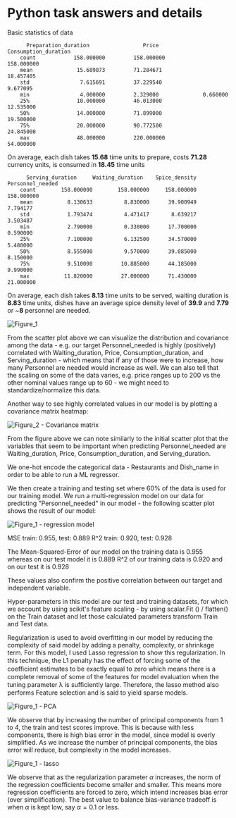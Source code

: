 #         Python task answers and details

Basic statistics of data

          Preparation_duration                 Price           Consumption_duration               
        count            158.000000         158.000000            158.000000        
        mean              15.689873         71.284671             18.457405   
        std                7.615691         37.229540              9.677095   
        min                4.000000         2.329000              0.660000   
        25%               10.000000         46.013000             12.535000   
        50%               14.000000         71.899000             19.500000   
        75%               20.000000         90.772500             24.845000   
        max               48.000000         220.000000             54.000000   

On average, each dish takes **15.68** time units to prepare, costs **71.28** currency units, is consumed in **18.45** time units

          Serving_duration     Waiting_duration    Spice_density   Personnel_needed  
        count        158.000000        158.000000     158.000000        158.000000  
        mean           8.130633          8.830000      39.900949          7.794177  
        std            1.793474          4.471417       8.639217          3.503487  
        min            2.790000          0.330000      17.700000          0.590000  
        25%            7.100000          6.132500      34.570000          5.480000  
        50%            8.555000          9.570000      39.085000          8.150000  
        75%            9.510000         10.885000      44.185000          9.990000  
        max           11.820000         27.000000      71.430000         21.000000  

On average, each dish takes **8.13** time units to be served, waiting duration is **8.83** time units, dishes have an average spice density level of **39.9** and
**7.79** or ~**8** personnel are needed.

![Figure_1](https://user-images.githubusercontent.com/26208356/131999055-13d83ac8-e3a9-4b5a-903d-472218d74744.png)

From the scatter plot above we can visualize the distribution and covariance among the data - e.g. our target Personnel_needed is highly (positively) correlated with Waiting_duration, Price, Consumption_duration, and Serving_duration - which means that if any of those were to increase, how many Personnel are needed would increase as well. We can also tell that the scaling on some of the data varies, e.g. price ranges up to 200 vs the other nominal values range up to 60 - we might need to standardize/normalize this data.

Another way to see highly correlated values in our model is by plotting a covariance matrix heatmap:

![Figure_2 - Covariance matrix](https://user-images.githubusercontent.com/26208356/131999858-713ceaab-b957-48e4-95ef-8c8c21b0922d.png)

From the figure above we can note similarly to the initial scatter plot that the variables that seem to be important when predicting Personnel_needed are 
Waiting_duration, Price, Consumption_duration, and Serving_duration.

We one-hot encode the categorical data - Restaurants and Dish_name in order to be able to run a ML regressor.

We then create a training and testing set where 60% of the data is used for our training model. We run a multi-regression model on our data for predicting "Personnel_needed" in our model - the following scatter plot shows the result of our model:

![Figure_1 - regression model](https://user-images.githubusercontent.com/26208356/132000480-31c4d9eb-1c0a-4b38-823f-77cfe8ac95df.png)

  MSE train: 0.955, test: 0.889
  R^2 train: 0.920, test: 0.928
  
The Mean-Squared-Error of our model on the training data is 0.955 whereas on our test model it is 0.889
R^2 of our training data is 0.920 and on our test it is 0.928 

These values also confirm the positive correlation between our target and independent variable.

Hyper-parameters in this model are our test and training datasets, for which we account by using scikit's feature scaling -  by using scalar.Fit () / flatten() on the Train dataset and let those calculated parameters transform Train and Test data.

Regularization is used to avoid overfitting in our model by reducing the complexity of said model by adding a penalty, complexity, or shrinkage term. 
For this model, I used Lasso regression to show this regularization. In this technique, the L1 penalty has the eﬀect of forcing some of the coeﬃcient estimates to be exactly equal to zero which means there is a complete removal of some of the features for model evaluation when the tuning parameter λ is suﬃciently large. Therefore, the lasso method also performs Feature selection and is said to yield sparse models.

![Figure_1 - PCA](https://user-images.githubusercontent.com/26208356/132001820-c5f5407d-7e40-4829-b8c6-6cb5f7edc972.png)

We observe that by increasing the number of principal components from 1 to 4, the train and test scores improve. This is because with less components, there is high bias error in the model, since model is overly simplified. As we increase the number of principal components, the bias error will reduce, but complexity in the model increases.


![Figure_1 - lasso](https://user-images.githubusercontent.com/26208356/132001825-5ff32a53-6dd2-44d5-8051-08d83e96f46f.png)

We observe that as the regularization parameter $\alpha$ increases, the norm of the regression coefficients become smaller and smaller. This means more regression coefficients are forced to zero, which intend increases bias error (over simplification). The best value to balance bias-variance tradeoff is when $\alpha$ is kept low, say $\alpha = 0.1$ or less.
